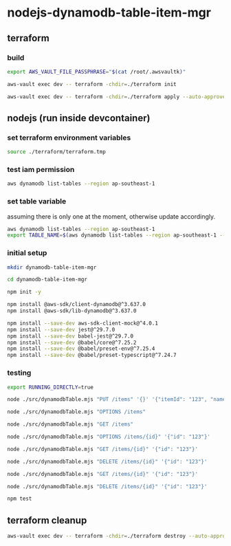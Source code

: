 # nodejs-dynamodb-table-item-mgr

## terraform

### build

```bash
export AWS_VAULT_FILE_PASSPHRASE="$(cat /root/.awsvaultk)"
```

```bash
aws-vault exec dev -- terraform -chdir=./terraform init
```

```bash
aws-vault exec dev -- terraform -chdir=./terraform apply --auto-approve
```

## nodejs (run inside devcontainer)

### set terraform environment variables

```bash
source ./terraform/terraform.tmp
```

### test iam permission

```bash
aws dynamodb list-tables --region ap-southeast-1
```

### set table variable

assuming there is only one at the moment, otherwise update accordingly.

```bash
aws dynamodb list-tables --region ap-southeast-1
export TABLE_NAME=$(aws dynamodb list-tables --region ap-southeast-1 --query "TableNames[0]" --output text)
```

### initial setup

```bash
mkdir dynamodb-table-item-mgr
```

```bash
cd dynamodb-table-item-mgr
```

```bash
npm init -y
```

```bash
npm install @aws-sdk/client-dynamodb@^3.637.0
npm install @aws-sdk/lib-dynamodb@^3.637.0
```

```bash
npm install --save-dev aws-sdk-client-mock@^4.0.1
npm install --save-dev jest@^29.7.0
npm install --save-dev babel-jest@^29.7.0
npm install --save-dev @babel/core@^7.25.2
npm install --save-dev @babel/preset-env@^7.25.4
npm install --save-dev @babel/preset-typescript@^7.24.7
```

### testing

```bash
export RUNNING_DIRECTLY=true
```

```bash
node ./src/dynamodbTable.mjs "PUT /items" '{}' '{"itemId": "123", "name": "Sample Item", "price": "100" }'
```

```bash
node ./src/dynamodbTable.mjs "OPTIONS /items"
```

```bash
node ./src/dynamodbTable.mjs "GET /items"
```

```bash
node ./src/dynamodbTable.mjs "OPTIONS /items/{id}" '{"id": "123"}'
```

```bash
node ./src/dynamodbTable.mjs "GET /items/{id}" '{"id": "123"}'
```

```bash
node ./src/dynamodbTable.mjs "DELETE /items/{id}" '{"id": "123"}'
```

```bash
node ./src/dynamodbTable.mjs "GET /items/{id}" '{"id": "123"}'
```

```bash
node ./src/dynamodbTable.mjs "DELETE /items/{id}" '{"id": "123"}'
```

```bash
npm test
```

## terraform cleanup

```bash
aws-vault exec dev -- terraform -chdir=./terraform destroy --auto-approve
```
